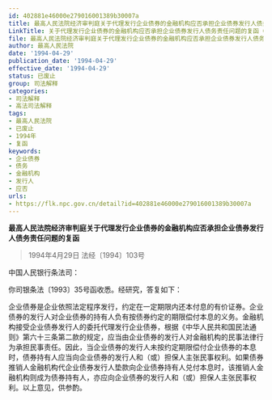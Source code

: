 ```yaml
---
id: 402881e46000e279016001389b30007a
title: 最高人民法院经济审判庭关于代理发行企业债券的金融机构应否承担企业债券发行人债务责任问题的复函
LinkTitle: 关于代理发行企业债券的金融机构应否承担企业债券发行人债务责任问题的复函（1994）
file: 最高人民法院经济审判庭关于代理发行企业债券的金融机构应否承担企业债券发行人债务责任问题的复函_19940429_402881e46000e279016001389b30007a.docx
author: 最高人民法院
date: '1994-04-29'
publication_date: '1994-04-29'
effective_date: '1994-04-29'
status: 已废止
group: 司法解释
categories:
- 司法解释
- 高法司法解释
tags:
- 最高人民法院
- 已废止
- 1994年
- 复函
keywords:
- 企业债券
- 债务
- 金融机构
- 发行人
- 应否
urls:
- https://flk.npc.gov.cn/detail?id=402881e46000e279016001389b30007a
---
```


**最高人民法院经济审判庭关于代理发行企业债券的金融机构应否承担企业债券发行人债务责任问题的复函**

> 1994年4月29日 法经〔1994〕103号

中国人民银行条法司：

你司银条法〔1993〕35号函收悉。经研究，答复如下：

企业债券是企业依照法定程序发行，约定在一定期限内还本付息的有价证券。企业债券的发行人对企业债券的持有人负有按债券约定的期限偿付本息的义务。金融机构接受企业债券发行人的委托代理发行企业债券，根据《中华人民共和国民法通则》第六十三条第二款的规定，应当由企业债券的发行人对金融机构的民事法律行为承担民事责任。因此，当企业债券的发行人未按约定期限偿付企业债券的本息时，债券持有人应当向企业债券的发行人和（或）担保人主张民事权利。如果债券推销人金融机构代企业债券发行人垫款向企业债券持有人兑付本息时，该推销人金融机构则成为债券持有人，亦应向企业债券的发行人和（或）担保人主张民事权利。以上意见，供参酌。
